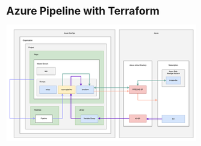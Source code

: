 # Azure Pipeline with Terraform

![pipeline](https://raw.githubusercontent.com/dm-grinko/azure-pipeline-terraform/master/pipeline.png)